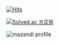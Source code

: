 [![Hits](https://hits.seeyoufarm.com/api/count/incr/badge.svg?url=https%3A%2F%2Fgithub.com%2Fjunhwan26%2Fjunhwan26&count_bg=%239ED0D3&title_bg=%23B2FFA7&icon=deno.svg&icon_color=%23BE3B3B&title=hits&edge_flat=true)](https://hits.seeyoufarm.com)



[![Solved.ac
프로필](http://mazassumnida.wtf/api/generate_badge?boj=junhwan26)](https://solved.ac/junwhan26)

![mazandi profile](http://mazandi.herokuapp.com/api?handle=junhwan26&theme=dark)
